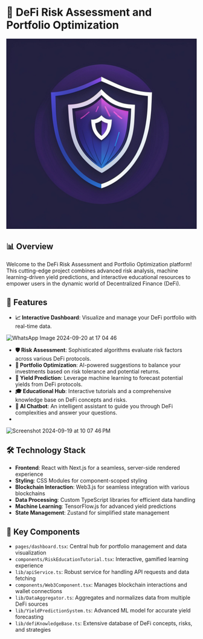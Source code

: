 
# 🚀 DeFi Risk Assessment and Portfolio Optimization

![DeFi Logo](public/openart-image_-XxDva_L_1726638123134_raw.png)

## 📊 Overview

Welcome to the DeFi Risk Assessment and Portfolio Optimization platform! This cutting-edge project combines advanced risk analysis, machine learning-driven yield predictions, and interactive educational resources to empower users in the dynamic world of Decentralized Finance (DeFi).

## 🌟 Features

- **📈 Interactive Dashboard**: Visualize and manage your DeFi portfolio with real-time data.

![WhatsApp Image 2024-09-20 at 17 04 46](https://github.com/user-attachments/assets/eb148744-9d56-4d33-b145-f260ba6cb8c2)

- **🛡️ Risk Assessment**: Sophisticated algorithms evaluate risk factors across various DeFi protocols.
- **💼 Portfolio Optimization**: AI-powered suggestions to balance your investments based on risk tolerance and potential returns.
- **🔮 Yield Prediction**: Leverage machine learning to forecast potential yields from DeFi protocols.
- **🎓 Educational Hub**: Interactive tutorials and a comprehensive knowledge base on DeFi concepts and risks.
- **🤖 AI Chatbot**: An intelligent assistant to guide you through DeFi complexities and answer your questions.
- 
<img width="1440" alt="Screenshot 2024-09-19 at 10 07 46 PM" src="https://github.com/user-attachments/assets/1d941270-9245-4a11-a361-2be436dbeccd">



## 🛠️ Technology Stack

- **Frontend**: React with Next.js for a seamless, server-side rendered experience
- **Styling**: CSS Modules for component-scoped styling
- **Blockchain Interaction**: Web3.js for seamless integration with various blockchains
- **Data Processing**: Custom TypeScript libraries for efficient data handling
- **Machine Learning**: TensorFlow.js for advanced yield predictions
- **State Management**: Zustand for simplified state management

## 🧩 Key Components

- `pages/dashboard.tsx`: Central hub for portfolio management and data visualization
- `components/RiskEducationTutorial.tsx`: Interactive, gamified learning experience
- `lib/apiService.ts`: Robust service for handling API requests and data fetching
- `components/Web3Component.tsx`: Manages blockchain interactions and wallet connections
- `lib/DataAggregator.ts`: Aggregates and normalizes data from multiple DeFi sources
- `lib/YieldPredictionSystem.ts`: Advanced ML model for accurate yield forecasting
- `lib/defiKnowledgeBase.ts`: Extensive database of DeFi concepts, risks, and strategies

